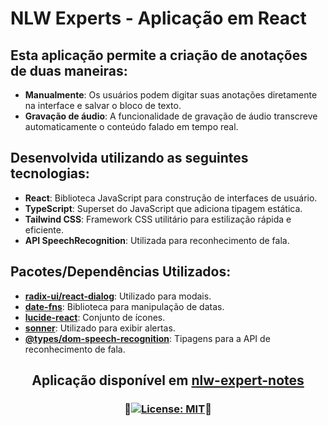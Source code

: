 # NLW Experts - Aplicação em React

## Esta aplicação permite a criação de anotações de duas maneiras:

- **Manualmente**: Os usuários podem digitar suas anotações diretamente na interface e salvar o bloco de texto.
- **Gravação de áudio**: A funcionalidade de gravação de áudio transcreve automaticamente o conteúdo falado em tempo real.

## Desenvolvida utilizando as seguintes tecnologias:

- **React**: Biblioteca JavaScript para construção de interfaces de usuário.
- **TypeScript**: Superset do JavaScript que adiciona tipagem estática.
- **Tailwind CSS**: Framework CSS utilitário para estilização rápida e eficiente.
- **API SpeechRecognition**: Utilizada para reconhecimento de fala.

## Pacotes/Dependências Utilizados:

- **[radix-ui/react-dialog](https://www.radix-ui.com/primitives/docs/components/dialog)**: Utilizado para modais.
- **[date-fns](https://date-fns.org/)**: Biblioteca para manipulação de datas.
- **[lucide-react](https://lucide.dev/)**: Conjunto de ícones.
- **[sonner](https://sonner.emilkowal.ski/)**: Utilizado para exibir alertas.
- **[@types/dom-speech-recognition](https://www.npmjs.com/package/@types/dom-speech-recognition)**: Tipagens para a API de reconhecimento de fala.
##
## <p align="center"> Aplicação disponível em [nlw-expert-notes](https://nlw-expert-notes-snowy.vercel.app)</p>

### <p align="center">🔹[![License: MIT](https://img.shields.io/badge/License-MIT-0F172A.svg)](https://opensource.org/licenses/MIT)🔹</p>
